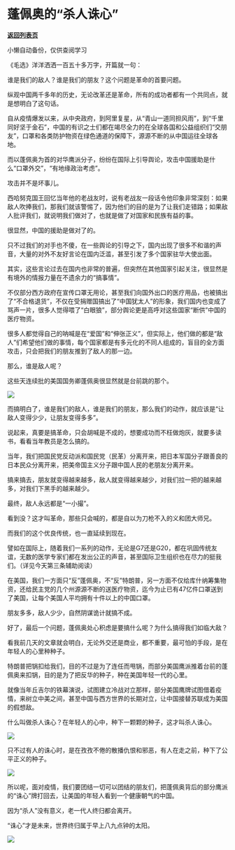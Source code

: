 # 蓬佩奥的“杀人诛心”

[**返回列表页**](/gzh/政事堂2019)

小懒自动备份，仅供查阅学习

《毛选》洋洋洒洒一百五十多万字，开篇就一句：

  

谁是我们的敌人？谁是我们的朋友？这个问题是革命的首要问题。

  

纵观中国两千多年的历史，无论改革还是革命，所有的成功者都有一个共同点，就是想明白了这句话。  

  

自从疫情爆发以来，从中央政府，到阿里复星，从“青山一道同担风雨”，到“千里同好坚于金石”，中国的有识之士们都在竭尽全力的在全球各国和公益组织们“交朋友”，口罩和各类防护物资在绿色通道的保障下，源源不断的从中国运往全球各地。

  

而以蓬佩奥为首的对华鹰派分子，纷纷在国际上引导舆论，攻击中国援助是什么“口罩外交”，“有地缘政治考虑”。

  

攻击并不是坏事儿。

  

西哈努克国王回忆当年他的老战友时，说有老战友一段话令他印象非常深刻：如果敌人吹捧我们，那我们就该警惕了，因为他们的目的是为了让我们走错路；如果敌人批评我们，就说明我们做对了，也就是做了对国家和民族有益的事。

  

很显然，中国的援助是做对了的。  

  

只不过我们的对手也不傻，在一些舆论的引导之下，国内出现了很多不和谐的声音，大量的对外不友好言论在国内泛滥，甚至引发了多个国家驻华大使出面。

  

其实，这些言论过去在国内也非常的普遍，但突然在其他国家引起关注，很显然是有境外的情报力量在不遗余力的“搞事情”。  

  

不仅部分西方政府在宣传口罩无用论，甚至我们向国外出口的医疗用品，也被搞出了“不合格退货”，不仅在受捐赠国搞出了“中国犹太人”的形象，我们国内也变成了骂声一片，很多人觉得喂了“白眼狼”，部分舆论更是高呼对这些国家“断供”中国的医疗物资。  

  

很多人都觉得自己的呐喊是在“爱国”和“伸张正义”，但实际上，他们做的都是“敌人”们希望他们做的事情，每个国家都是有多元化的不同人组成的，盲目的全方面攻击，只会把我们的朋友推到了敌人的那一边。

  

那么，谁是敌人呢？

  

这些天连续批的美国国务卿蓬佩奥很显然就是台前跳的那个。  

  

![](https://mmbiz.qpic.cn/mmbiz_png/rxhS23yu8cNXicUtpNvPRAfEibAEXG3YOx7HzeQ0zgkukZGQATibdped5MmnLGLXclibqjtSh5BGn2FzPDDWunsb8Q/640?wx_fmt=png)

  

而搞明白了，谁是我们的敌人，谁是我们的朋友，那么我们的动作，就应该是“让敌人变得少少，让朋友变得多多”。

  

说起来，真要是搞革命，只会胡喊是不成的，想要成功而不枉做炮灰，就要多读书，看看当年教员是怎么搞的。  

  

当年，我们把国民党反动派和国民党（民革）分离开来，把日本军国分子跟善良的日本民众分离开来，把美帝国主义分子跟中国人民的老朋友分离开来。  

  

搞来搞去，朋友就变得越来越多，敌人就变得越来越少，对我们拉一把的越来越多，对我们下黑手的越来越少。

  

最终，敌人永远都是“一小撮”。

  

看到没？这才叫革命，那些只会喊的，都是自以为刀枪不入的义和团大师兄。

  

而我们的这个优良传统，也一直延续到现在。  

  

譬如在国际上，随着我们一系列的动作，无论是G7还是G20，都在巩固传统友谊，无数的医学专家们都在发出公正的声音，甚至国际卫生组织也在尽力的挺我们。（详见今天第三条辅助阅读）

  

在美国，我们一方面只“反”蓬佩奥，不“反”特朗普，另一方面不仅给库什纳筹集物资，还给民主党的几个州源源不断的送医疗物资，迄今为止已有47亿件口罩送到了美国，让每个美国人平均拥有十件以上的中国口罩。  

  

朋友多多，敌人少少，自然阴谋诡计就搞不成。

  

好了，最后一个问题，蓬佩奥处心积虑是要搞什么呢？为什么搞得我们如临大敌？

  

看我前几天的文章就会明白，无论外交还是商业，都不重要，最可怕的手段，是在年轻人的心里种种子。

  

特朗普把锅扣给我们，目的不过是为了连任而甩锅，而部分美国鹰派推着台前的蓬佩奥来扣锅，目的是为了把反华的种子，种在美国年轻一代的心里。

  

就像当年丘吉尔的铁幕演说，试图建立冷战对立那样，部分美国鹰牌试图借着疫情，来树立中美之间，甚至中国与西方世界的长期对立，让中国接替苏联成为美国的假想敌。

  

什么叫做杀人诛心？在年轻人的心中，种下一颗颗的种子，这才叫杀人诛心。

  

![](https://mmbiz.qpic.cn/mmbiz_png/rxhS23yu8cNXicUtpNvPRAfEibAEXG3YOxPpH23qFQxFWEUIFseym5MQy6Licg9El9ic4UjUxNia9CoD1TibAcNXOtgQ/640?wx_fmt=png)

  

只不过有人的诛心时，是在孜孜不倦的散播仇恨和邪恶，有人在走之前，种下了公平正义的种子。

  

![](https://mmbiz.qpic.cn/mmbiz_png/rxhS23yu8cNXicUtpNvPRAfEibAEXG3YOx2UKibzpEFpzfxLMtxibcA7vYmt8rRE4jGIjlBSsC414yYtH1CKU4Wdtw/640?wx_fmt=png)

  

所以呢，面对疫情，我们要团结一切可以团结的朋友们，把蓬佩奥背后的部分鹰派的“诛心”牌打回去，让美国的年轻人看到一个健康朝气的中国。  

  

因为“杀人”没有意义，老一代人终归都会离开。

  

“诛心”才是未来，世界终归属于早上八九点钟的太阳。

  

![](https://mmbiz.qpic.cn/mmbiz_jpg/rxhS23yu8cPp0iaKAfe0ZsWfgGcY72o9Nror8TicrtnlDsqzY7y4Kum4fM3X0FMEGlbvm9HvZUiaETSnLt4DHNLbQ/640?wx_fmt=jpeg)

